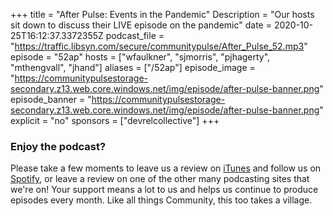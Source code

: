 +++
 title = "After Pulse: Events in the Pandemic"
 Description = "Our hosts sit down to discuss their LIVE episode on the pandemic"
 date = 2020-10-25T16:12:37.3372355Z
 podcast_file = "https://traffic.libsyn.com/secure/communitypulse/After_Pulse_52.mp3"
 episode = "52ap"
 hosts = ["wfaulkner", "sjmorris", "pjhagerty", "mthengvall", "jhand"]
 aliases = ["/52ap"]
 episode_image = "https://communitypulsestorage-secondary.z13.web.core.windows.net/img/episode/after-pulse-banner.png"
 episode_banner = "https://communitypulsestorage-secondary.z13.web.core.windows.net/img/episode/after-pulse-banner.png"
 explicit = "no"
 sponsors = ["devrelcollective"]
+++
 ### Enjoy the podcast?
 Please take a few moments to leave us a review on [iTunes](https://itunes.apple.com/us/podcast/community-pulse/id1218368182?mt=2) and follow us on [Spotify](https://open.spotify.com/show/3I7g5WfMSgpWu38zZMjet?si=565TMb81SaWwrJYbAIeOxQ), or leave a review on one of the other many podcasting sites that we're on! Your support means a lot to us and helps us continue to produce episodes every month. Like all things Community, this too takes a village.
